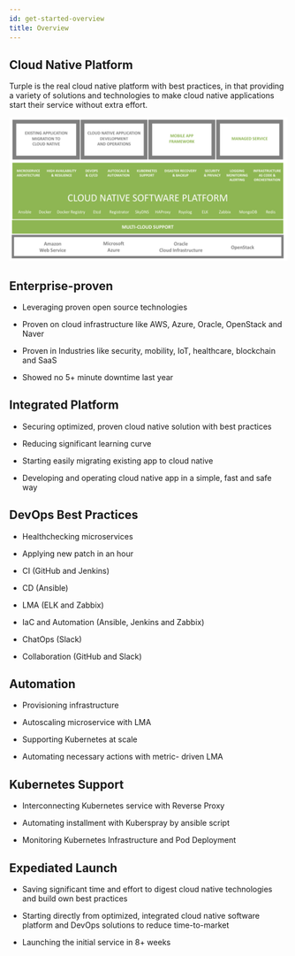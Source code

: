 ```yaml
---
id: get-started-overview
title: Overview
---
```



## Cloud Native Platform

Turple is the real cloud native platform with best practices, in that providing a variety of solutions and technologies to make cloud native applications start their service without extra effort.


<img src="/guide/img/turple02.png" alt="" width="640"/>


## Enterprise-proven

- Leveraging proven open source technologies

- Proven on cloud infrastructure like AWS, Azure, Oracle, OpenStack and Naver

- Proven in Industries like security, mobility, IoT, healthcare, blockchain and SaaS

- Showed no 5+ minute downtime last year

## Integrated Platform

- Securing optimized, proven cloud native solution with best practices

- Reducing significant learning curve

- Starting easily migrating existing app to cloud native

- Developing and operating cloud native app in a simple, fast and safe way

## DevOps Best Practices

- Healthchecking microservices

- Applying new patch in an hour

- CI (GitHub and Jenkins)

- CD (Ansible)

- LMA (ELK and Zabbix)

- IaC and Automation (Ansible, Jenkins and Zabbix)

- ChatOps (Slack)

- Collaboration (GitHub and Slack)

## Automation

- Provisioning infrastructure

- Autoscaling microservice with LMA

- Supporting Kubernetes at scale

- Automating necessary actions with metric- driven LMA

## Kubernetes Support

- Interconnecting Kubernetes service with Reverse Proxy

- Automating installment with Kuberspray by ansible script

- Monitoring Kubernetes Infrastructure and Pod Deployment

## Expediated Launch

- Saving significant time and effort to digest cloud native technologies and build own best practices

- Starting directly from optimized, integrated cloud native software platform and DevOps solutions to reduce time-to-market

- Launching the initial service in 8+ weeks